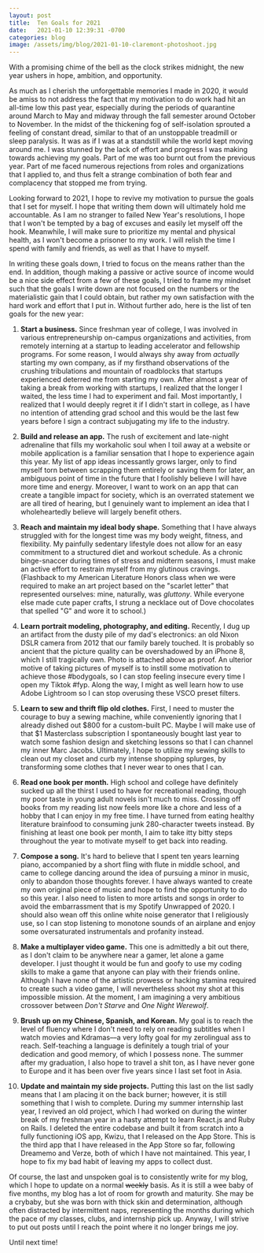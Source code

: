 ```yaml
---
layout: post
title:  Ten Goals for 2021
date:   2021-01-10 12:39:31 -0700
categories: blog
image: /assets/img/blog/2021-01-10-claremont-photoshoot.jpg
---
```

With a promising chime of the bell as the clock strikes midnight, the new year ushers in hope, ambition, and opportunity. 

As much as I cherish the unforgettable memories I made in 2020, it would be amiss to not address the fact that my motivation to do work had hit an all-time low this past year, especially during the periods of quarantine around March to May and midway through the fall semester around October to November. In the midst of the thickening fog of self-isolation sprouted a feeling of constant dread, similar to that of an unstoppable treadmill or sleep paralysis. It was as if I was at a standstill while the world kept moving around me. I was stunned by the lack of effort and progress I was making towards achieving my goals. Part of me was too burnt out from the previous year. Part of me faced numerous rejections from roles and organizations that I applied to, and thus felt a strange combination of both fear and complacency that stopped me from trying.

Looking forward to 2021, I hope to revive my motivation to pursue the goals that I set for myself. I hope that writing them down will ultimately hold me accountable. As I am no stranger to failed New Year's resolutions, I hope that I won't be tempted by a bag of excuses and easily let myself off the hook. Meanwhile, I will make sure to prioritize my mental and physical health, as I won't become a prisoner to my work. I will relish the time I spend with family and friends, as well as that I have to myself.

In writing these goals down, I tried to focus on the means rather than the end. In addition, though making a passive or active source of income would be a nice side effect from a few of these goals, I tried to frame my mindset such that the goals I write down are not focused on the numbers or the materialistic gain that I could obtain, but rather my own satisfaction with the hard work and effort that I put in. Without further ado, here is the list of ten goals for the new year:

1. **Start a business.** Since freshman year of college, I was involved in various entrepreneurship on-campus organizations and activities, from remotely interning at a startup to leading accelerator and fellowship programs. For some reason, I would always shy away from *actually* starting my own company, as if my firsthand observations of the crushing tribulations and mountain of roadblocks that startups experienced deterred me from starting my own. After almost a year of taking a break from working with startups, I realized that the longer I waited, the less time I had to experiment and fail. Most importantly, I realized that I would deeply regret it if I didn't start in college, as I have no intention of attending grad school and this would be the last few years before I sign a contract subjugating my life to the industry.

2. **Build and release an app.** The rush of excitement and late-night adrenaline that fills my workaholic soul when I toil away at a website or mobile application is a familiar sensation that I hope to experience again this year. My list of app ideas incessantly grows larger, only to find myself torn between scrapping them entirely or saving them for later, an ambiguous point of time in the future that I foolishly believe I will have more time and energy. Moreover, I want to work on an app that can create a tangible impact for society, which is an overrated statement we are all tired of hearing, but I genuinely want to implement an idea that I wholeheartedly believe will largely benefit others.

3. **Reach and maintain my ideal body shape.** Something that I have always struggled with for the longest time was my body weight, fitness, and flexibility. My painfully sedentary lifestyle does not allow for an easy commitment to a structured diet and workout schedule. As a chronic binge-snaccer during times of stress and midterm seasons, I must make an active effort to restrain myself from my glutinous cravings. (Flashback to my American Literature Honors class when we were required to make an art project based on the "scarlet letter" that represented ourselves: mine, naturally, was *gluttony*. While everyone else made cute paper crafts, I strung a necklace out of Dove chocolates that spelled "G" and wore it to school.)

4. **Learn portrait modeling, photography, and editing.** Recently, I dug up an artifact from the dusty pile of my dad's electronics: an old Nixon DSLR camera from 2012 that our family barely touched. It is probably so ancient that the picture quality can be overshadowed by an iPhone 8, which I still tragically own. Photo is attached above as proof. An ulterior motive of taking pictures of myself is to instill some motivation to achieve those #bodygoals, so I can stop feeling insecure every time I open my Tiktok #fyp. Along the way, I might as well learn how to use Adobe Lightroom so I can stop overusing these VSCO preset filters.

5. **Learn to sew and thrift flip old clothes.** First, I need to muster the courage to buy a sewing machine, while conveniently ignoring that I already dished out $800 for a custom-built PC. Maybe I will make use of that $1 Masterclass subscription I spontaneously bought last year to watch some fashion design and sketching lessons so that I can channel my inner Marc Jacobs. Ultimately, I hope to utilize my sewing skills to clean out my closet and curb my intense shopping splurges, by transforming some clothes that I never wear to ones that I can.

6. **Read one book per month.** High school and college have definitely sucked up all the thirst I used to have for recreational reading, though my poor taste in young adult novels isn't much to miss. Crossing off books from my reading list now feels more like a chore and less of a hobby that I can enjoy in my free time. I have turned from eating healthy literature brainfood to consuming junk 280-character tweets instead. By finishing at least one book per month, I aim to take itty bitty steps throughout the year to motivate myself to get back into reading.

7. **Compose a song.** It's hard to believe that I spent ten years learning piano, accompanied by a short fling with flute in middle school, and came to college dancing around the idea of pursuing a minor in music, only to abandon those thoughts forever. I have always wanted to create my own original piece of music and hope to find the opportunity to do so this year. I also need to listen to more artists and songs in order to avoid the embarrassment that is my Spotify Unwrapped of 2020. I should also wean off this online white noise generator that I religiously use, so I can stop listening to monotone sounds of an airplane and enjoy some oversaturated instrumentals and profanity instead.

8. **Make a multiplayer video game.** This one is admittedly a bit out there, as I don't claim to be anywhere near a gamer, let alone a game developer. I just thought it would be fun and goofy to use my coding skills to make a game that anyone can play with their friends online. Although I have none of the artistic prowess or hacking stamina required to create such a video game, I will nevertheless shoot my shot at this impossible mission. At the moment, I am imagining a very ambitious crossover between *Don't Starve* and *One Night Werewolf*.

9.  **Brush up on my Chinese, Spanish, and Korean.** My goal is to reach the level of fluency where I don't need to rely on reading subtitles when I watch movies and Kdramas––a very lofty goal for my zerolingual ass to reach. Self-teaching a language is definitely a tough trial of your dedication and good memory, of which I possess none. The summer after my graduation, I also hope to travel a shit ton, as I have never gone to Europe and it has been over five years since I last set foot in Asia. 

10. **Update and maintain my side projects.** Putting this last on the list sadly means that I am placing it on the back burner; however, it is still something that I wish to complete. During my summer internship last year, I revived an old project, which I had worked on during the winter break of my freshman year in a hasty attempt to learn React.js and Ruby on Rails. I deleted the entire codebase and built it from scratch into a fully functioning iOS app, Kwizu, that I released on the App Store. This is the third app that I have released in the App Store so far, following Dreamemo and Verze, both of which I have not maintained. This year, I hope to fix my bad habit of leaving my apps to collect dust.

Of course, the last and unspoken goal is to consistently write for my blog, which I hope to update on a normal ~~weekly~~ basis. As it is still a wee baby of five months, my blog has a lot of room for growth and maturity. She may be a crybaby, but she was born with thick skin and determination, although often distracted by intermittent naps, representing the months during which the pace of my classes, clubs, and internship pick up. Anyway, I will strive to put out posts until I reach the point where it no longer brings me joy.

Until next time!
